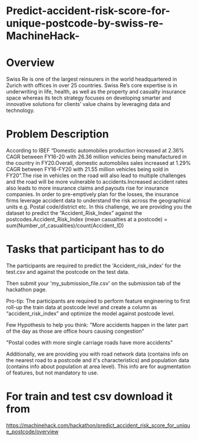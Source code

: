 # Predict-accident-risk-score-for-unique-postcode-by-swiss-re-MachineHack-
# Overview
Swiss Re is one of the largest reinsurers in the world headquartered in Zurich with offices in over 25 countries. Swiss Re’s core expertise is in underwriting in life, health, as well as the property and casualty insurance space whereas its tech strategy focuses on developing smarter and innovative solutions for clients’ value chains by leveraging data and technology.
# Problem Description
According to IBEF “Domestic automobiles production increased at 2.36% CAGR between FY16-20 with 26.36 million vehicles being manufactured in the country in FY20.Overall, domestic automobiles sales increased at 1.29% CAGR between FY16-FY20 with 21.55 million vehicles being sold in FY20”.The rise in vehicles on the road will also lead to multiple challenges and the road will be more vulnerable to accidents.Increased accident rates also leads to more insurance claims and payouts rise for insurance companies.
In order to pre-emptively plan for the losses, the insurance firms leverage accident data to understand the risk across the geographical units e.g. Postal code/district etc.
In this challenge, we are providing you the dataset to predict the “Accident_Risk_Index” against the postcodes.Accident_Risk_Index (mean casualties at a postcode) = sum(Number_of_casualities)/count(Accident_ID)
# Tasks that participant has to do
The participants are required to predict the 'Accident_risk_index' for the test.csv and against the postcode on the test data.

Then submit your 'my_submission_file.csv' on the submission tab of the hackathon page.

Pro-tip: The participants are required to perform feature engineering to first roll-up the train data at postcode level and create a column as “accident_risk_index” and optimize the model against postcode level.

Few Hypothesis to help you think: "More accidents happen in the later part of the day as those are office hours causing congestion"

"Postal codes with more single carriage roads have more accidents"

Additionally, we are providing you with road network data (contains info on the nearest road to a postcode and it's characteristics) and population data (contains info about population at area level). This info are for augmentation of features, but not mandatory to use.
# For train and test csv download it from
https://machinehack.com/hackathon/predict_accident_risk_score_for_unique_postcode/overview
